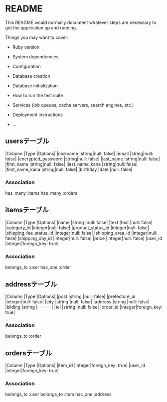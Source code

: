 # README

This README would normally document whatever steps are necessary to get the
application up and running.

Things you may want to cover:

* Ruby version

* System dependencies

* Configuration

* Database creation

* Database initialization

* How to run the test suite

* Services (job queues, cache servers, search engines, etc.)

* Deployment instructions

* ...


## usersテーブル
|Column                 |Type   |Options|
|nickname               |string|null: false|
|email                  |string|null: false|
|encrypted_password     |string|null: false|
|last_name              |string|null: false|
|first_name             |string|null: false|
|last_name_kana         |string|null: false|
|first_name_kana        |string|null: false|
|birthday               |date  |null: false|
### Association
has_many :items
has_many :orders

## itemsテーブル
|Column                 |Type   |Options|
|name                   |string |null: false|
|text                   |text   |null: false|
|category_id            |integer|null: false|
|product_status_id      |integer|null: false|
|shipping_fee_status_id |integer|null: false|
|shipping_area_id       |integer|null: false|
|shipping_day_id       |integer|null: false|
|price                  |integer|null: false|
|user_id                |integer|foreign_key: true|
### Association
belongs_to :user
has_one :order

## addressテーブル
|Column                 |Type   |Options|
|post                   |string |null: false|
|prefecture_id          |integer|null: false|
|city                   |string |null: false|
|address                |string |null: false|
|bilding                |string |-------|
|tel                    |string |null: false|
|order_id               |integer|foreign_key: true|
### Association
belongs_to :order

## ordersテーブル
|Column                 |Type   |Options|
|item_id             |integer|foreign_key: true|
|user_id                |integer|foreign_key: true|
### Association
belongs_to :user
belongs_to :item
has_one :address